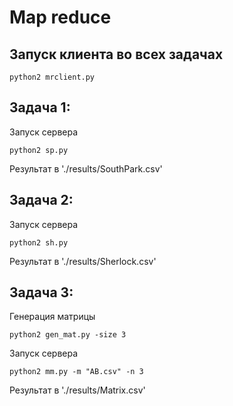 # Map reduce

## Запуск клиента во всех задачах
```
python2 mrclient.py
```


## Задача 1:
Запуск сервера
```
python2 sp.py
```
Результат в './results/SouthPark.csv'


## Задача 2:
Запуск сервера
```
python2 sh.py
```
Результат в './results/Sherlock.csv'


## Задача 3:
Генерация матрицы
```
python2 gen_mat.py -size 3
```
Запуск сервера
```
python2 mm.py -m "AB.csv" -n 3
```
Результат в './results/Matrix.csv'
